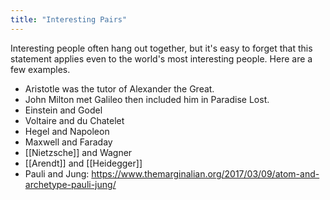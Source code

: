```yaml
---
title: "Interesting Pairs"
---
```


Interesting people often hang out together, but it's easy to forget that this statement applies even to the world's most interesting people. Here are a few examples.

* Aristotle was the tutor of Alexander the Great.
* John Milton met Galileo then included him in Paradise Lost.
* Einstein and Godel
* Voltaire and du Chatelet
* Hegel and Napoleon
* Maxwell and Faraday
* [[Nietzsche]] and Wagner
* [[Arendt]] and [[Heidegger]]
* Pauli and Jung: https://www.themarginalian.org/2017/03/09/atom-and-archetype-pauli-jung/